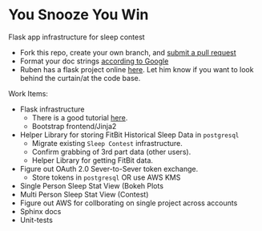 # You Snooze You Win
Flask app infrastructure for sleep contest


 - Fork this repo, create your own branch, and [submit a pull request](https://help.github.com/en/github/collaborating-with-issues-and-pull-requests/creating-a-pull-request)
 - Format your doc strings [according to Google](http://google.github.io/styleguide/pyguide.html)
 - Ruben has a flask project online [here](http://ranc-aws-env.arz8dufmi3.us-east-2.elasticbeanstalk.com/0). Let him know if you want to look behind the curtain/at the code base.

Work Items:

 - Flask infrastructure
   - There is a good tutorial [here](https://blog.miguelgrinberg.com/post/the-flask-mega-tutorial-part-i-hello-world).
   - Bootstrap frontend/Jinja2
 - Helper Library for storing FitBit Historical Sleep Data in `postgresql`
   - Migrate existing `Sleep Contest` infrastructure.
   - Confirm grabbing of 3rd part data (other users).
   - Helper Library for getting FitBit data.
 - Figure out OAuth 2.0 Sever-to-Sever token exchange.
   - Store tokens in `postgresql` OR use AWS KMS
 - Single Person Sleep Stat View (Bokeh Plots
 - Multi Person Sleep Stat View (Contest)
 - Figure out AWS for collborating on single project across accounts
 - Sphinx docs
 - Unit-tests
